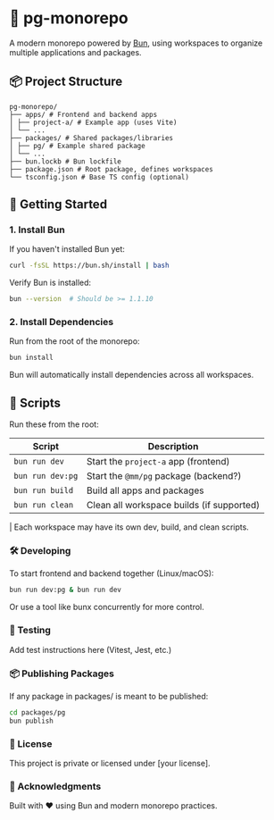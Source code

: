# 🧱 pg-monorepo

A modern monorepo powered by [Bun](https://bun.sh), using workspaces to organize multiple applications and packages.

## 📦 Project Structure

```plain
pg-monorepo/
├── apps/ # Frontend and backend apps
│ ├── project-a/ # Example app (uses Vite)
│ └── ...
├── packages/ # Shared packages/libraries
│ ├── pg/ # Example shared package
│ └── ...
├── bun.lockb # Bun lockfile
├── package.json # Root package, defines workspaces
└── tsconfig.json # Base TS config (optional)
```


## 🚀 Getting Started

### 1. Install Bun

If you haven't installed Bun yet:

```bash
curl -fsSL https://bun.sh/install | bash
```

Verify Bun is installed:
```bash
bun --version  # Should be >= 1.1.10
```

### 2. Install Dependencies
Run from the root of the monorepo:

```bash
bun install
```
Bun will automatically install dependencies across all workspaces.

## 📂 Scripts
Run these from the root:

| Script           | Description                               |
| ---------------- | ----------------------------------------- |
| `bun run dev`    | Start the `project-a` app (frontend)      |
| `bun run dev:pg` | Start the `@mm/pg` package (backend?)     |
| `bun run build`  | Build all apps and packages               |
| `bun run clean`  | Clean all workspace builds (if supported) |

| Each workspace may have its own dev, build, and clean scripts.

### 🛠️ Developing
To start frontend and backend together (Linux/macOS):

```bash
bun run dev:pg & bun run dev
```
Or use a tool like bunx concurrently for more control.

### 🧪 Testing
Add test instructions here (Vitest, Jest, etc.)

### 📦 Publishing Packages
If any package in packages/ is meant to be published:

```bash
cd packages/pg
bun publish
```

### 📝 License
This project is private or licensed under [your license].

### 🙌 Acknowledgments
Built with ❤️ using Bun and modern monorepo practices.
